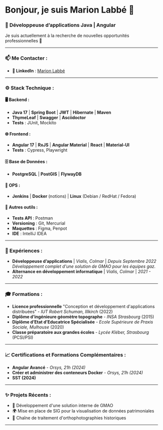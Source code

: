 # Bonjour, je suis Marion Labbé 👋

### 🚀 Développeuse d’applications Java | Angular

Je suis actuellement à la recherche de nouvelles opportunités professionnelles 🚀

---

### 📫 Me Contacter :
- **🔗 LinkedIn** : [Marion Labbé](https://www.linkedin.com/in/marionlabbe/)

---

### ⚙️ Stack Technique :
#### 🖥️ Backend :
- **Java 17** | **Spring Boot** | **JWT** | **Hibernate** | **Maven**  
- **ThymeLeaf** | **Swagger** | **Asciidoctor**  
- **Tests** : JUnit, Mockito

#### 🌐 Frontend :
- **Angular 17** | **RxJS** | **Angular Material** | **React** | **Material-UI**  
- **Tests** : Cypress, Playwright

#### 🗄️ Base de Données :
- **PostgreSQL** | **PostGIS** | **FlywayDB**  

#### 🚀 OPS :
- **Jenkins** | **Docker** (notions) | **Linux** (Debian / RedHat / Fedora)

#### 🔧 Autres outils :
- **Tests API** : Postman  
- **Versioning** : Git, Mercurial  
- **Maquettes** : Figma, Penpot  
- **IDE** : IntelliJ IDEA  

---

### 💼 Expériences :
- **Développeuse d’applications** | *Vialis, Colmar* | *Depuis Septembre 2022*  
  *Développement complet d'une solution de GMAO pour les équipes gaz.*  
- **Alternance en développement informatique** | *Vialis, Colmar* | *2021 - 2022*  

---

### 🎓 Formations :
- **Licence professionnelle** "Conception et développement d'applications distribuées" - *IUT Robert Schuman, Illkirch* (2022)  
- **Diplôme d’ingénieure géomètre topographe** - *INSA Strasbourg* (2015)  
- **Diplôme d’Etat d’Educatrice Spécialisée** - *Ecole Supérieure de Praxis Sociale, Mulhouse* (2020)  
- **Classe préparatoire aux grandes écoles** - *Lycée Kléber, Strasbourg* (PCSI/PSI)  

---

### 📈 Certifications et Formations Complémentaires :
- **Angular Avancé** - *Orsys, 21h (2024)*  
- **Créer et administrer des conteneurs Docker** - *Orsys, 21h (2024)*  
- **SST (2024)**  

---

### ✨ Projets Récents :
- 🔧 Développement d'une solution interne de GMAO  
- 🌍 Mise en place de SIG pour la visualisation de données patrimoniales  
- 📸 Chaîne de traitement d'orthophotographies historiques  

---

